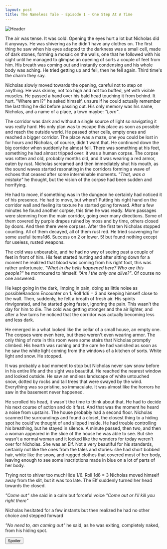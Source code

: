 ```yaml
---
layout: post
title: The Nameless Tale - Episode 1 - One Step At A Time
---
```


![Header](https://i.imgur.com/VUjXVxp.png)

The air was tense. It was cold. Opening the eyes hurt a lot but Nicholas did it anyways. He was shivering as he didn't have any clothes on. The first thing he saw when his eyes adapted to the darkness was a small cell, made of dark stones, forming a mosaic on the walls, one that he followed with his sight until he managed to glimpse an opening of sorts a couple of feet from him. His breath was coming out and instantly condensing and his whole body was aching. He tried getting up and fell, then he fell again. Third time's the charm they say.

<!--more-->  

Nicholas slowly moved towards the opening, careful not to step on anything. He was skinny, not too high and not too buffed, yet with visible muscles. He passed a hand over his bald head touching it from behind. It hurt. "Where am I?" he asked himself, unsure if he could actually remember the last thing he did before passing out. His only memory was his name, Nicholas, and a name of a place, a town maybe: *"Lorn"*.

The corridor was dark and without a single source of light so navigating it was really hard. His only plan was to escape this place as soon as possible and reach the outside world. He passed other cells, empty ones and reached a bigger corridor. The place was a maze, one you could be lost in for hours and Nicholas, of course, didn't want that. He continued down the big corridor when suddenly he almost fell. There was something at his feet, something he had almost tripped over: it was a human corpse. The corpse was rotten and old, probably months old, and it was wearing a red armor, eaten by rust. Nicholas screamed and then immediately shut his mouth, as the sound waves started resonating in the corridors forming a wave of echoes that ceased after some interminable moments. *"That, was a mistake"* he thought, but the vision of the corpse had been sudden and horrifying. 

He had to move, if something was in the dungeon he certainly had noticed it of his presence. He had to move, but where? Putting his right hand on the corridor wall and feeling its texture he started going forward. After a few minutes he found another corpse, this time he was ready. More passages were stemming from the main corridor, going over many directions. Some of them covered by purple drapes ruined by moss and by time, others closed by doors. And then there were corpses. After the first ten Nicholas stopped counting. All of them decayed, all of them rust red. <span class="tooltip">He tried scavenging for some useful items<span class="tooltiptext">1d6. Success on 2 or lower. 5!</span></span> but found nothing except for useless, rusted weapons.

The cold was unbearable, and he had no way of seeing past a couple of feet in front of him. His feet started hurting and after sitting down for a moment he realized that blood was coming from his right foot, this was rather unfortunate. *"What in the hells happened here? Who are this people?"* he mormoured to himself. *"Am I the only one alive?"*. Of course no one answered. 

He kept going in the dark, limping in pain, <span class="tooltip">doing as little noise as possible<span class="tooltiptext">Random Encounter on 1. Roll 1d6 = 3</span></span> and keeping himself close to the wall. Then, suddenly, he felt a breath of fresh air. His spirits rinvigorated, and he started going faster, ignoring the pain. This wasn't the day for him to die. The cold was getting stronger and the air lighter, and after a few turns he noticed that the corridor was actually becoming less and less dark. 

He emerged in a what looked like the cellar of a small house, an empty one. The corpses were even here, but these weren't even wearing armor. The only thing of note in this room were some stairs that Nicholas promptly climbed. His hearth was rushing and the care he had vanished as soon as he saw the white light coming from the windows of a kitchen of sorts. White light and snow. He stopped. 

It was probably a bad moment to stop but Nicholas never saw snow before in his entire life and the sight was beautiful. He reached the nearest window and looked outside. He saw an endless landscape of white untouched snow, dotted by rocks and tall trees that were swayed by the wind. Everything was so pristine, so immaculate. It was almost like the horrors he saw in the basement never happened.

He scrolled his head, it wasn't the time to think about that. He had to decide his next course of action and do it fast. And that was the moment he heard a noise from upstairs. The house probably had a second floor. Nicholas scanned the surroundings and found a closet, the closest thing to a hiding spot he could've thought of and slipped inside. He had trouble controlling his breathing, but he stayed in silence. A minute passed, then two, and then a woman appeared in the slice of the house he was able to see. But she wasn't a normal woman and it looked like the wonders for today weren't over for Nicholas. She was an Elf. Not a very beautiful for his standards, certainly not like the ones from the tales and stories: she had short bobbed hair, white like the snow, and rugged clothes that covered most of her body, leaving enough to see some inscriptions made in blue on a lot of parts of her body. 

<span class="tooltip">Trying not to shiver too much<span class="tooltiptext">Hide 1/6. Roll 1d6 = 3</span></span> Nicholas moved himself away from the slit, but it was too late. The Elf suddenly turned her head towards the closed.

*"Come out"* she said in a calm but forceful voice *"Come out or I'll kill you right there"*

Nicholas hesitated for a few instants but then realized he had no other choice and stepped forward

*"No need to, am coming out"* he said, as he was exiting, completely naked, from his hiding spot.


<button title="Click to show/hide content" type="button" onclick="if(document.getElementById('spoiler') .style.display=='none') {document.getElementById('spoiler') .style.display=''}else{document.getElementById('spoiler') .style.display='none'}">Spoiler</button>
<div id="spoiler" style="display:none; background: #4a4a4a;
  border-left: 10px solid #ccc;
  margin: 1.5em 10px;
  padding: 0.5em 10px;">
<b>Nicholas "Fury" Hopton</b>
<br><br>
Level 1 Fighter
<br><br>
STR: 15 (+1)<br>
DEX: 12 (0)<br>
CON: 13 (+1)<br>
INT: 7 (-1)<br>
WIS: 9 (0)<br>
CHAR: 5 (-2)<br>
<br><br>
AAC: 0<br>
HP: 9/9<br>
<br><br>
<b>Saves:</b><br><br>
Death: 12<br>
Wand: 13<br>
Paralysis: 14<br>
Breath: 15<br>
Magic: 16<br>
<br><br>
<b>Skills:</b><br>
Hear Noise: 1/6<br>
Find Door: 1/6<br>
Open Door: 1/6<br>
Find Trap: 1/6<br>
Light Fire: 2/6<br>
Hunt/Forage 1/6<br>
<br><br>
<b>Inventory:</b> None<br>
</div>
